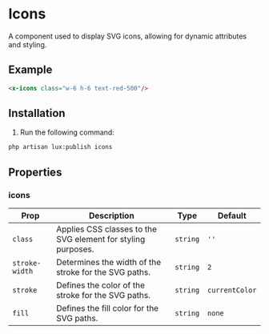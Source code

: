 # Icons
A component used to display SVG icons, allowing for dynamic attributes and styling.

## Example
```html
<x-icons class="w-6 h-6 text-red-500"/>
```

## Installation

1. Run the following command:

```bash
php artisan lux:publish icons
```

## Properties

### icons
| Prop          | Description                                                                    | Type     | Default   |
|---------------|--------------------------------------------------------------------------------|----------|-----------|
| `class`       | Applies CSS classes to the SVG element for styling purposes.                   | `string` | `''`      |
| `stroke-width` | Determines the width of the stroke for the SVG paths.                         | `string` | `2`       |
| `stroke`      | Defines the color of the stroke for the SVG paths.                             | `string` | `currentColor` |
| `fill`        | Defines the fill color for the SVG paths.                                      | `string` | `none`    |